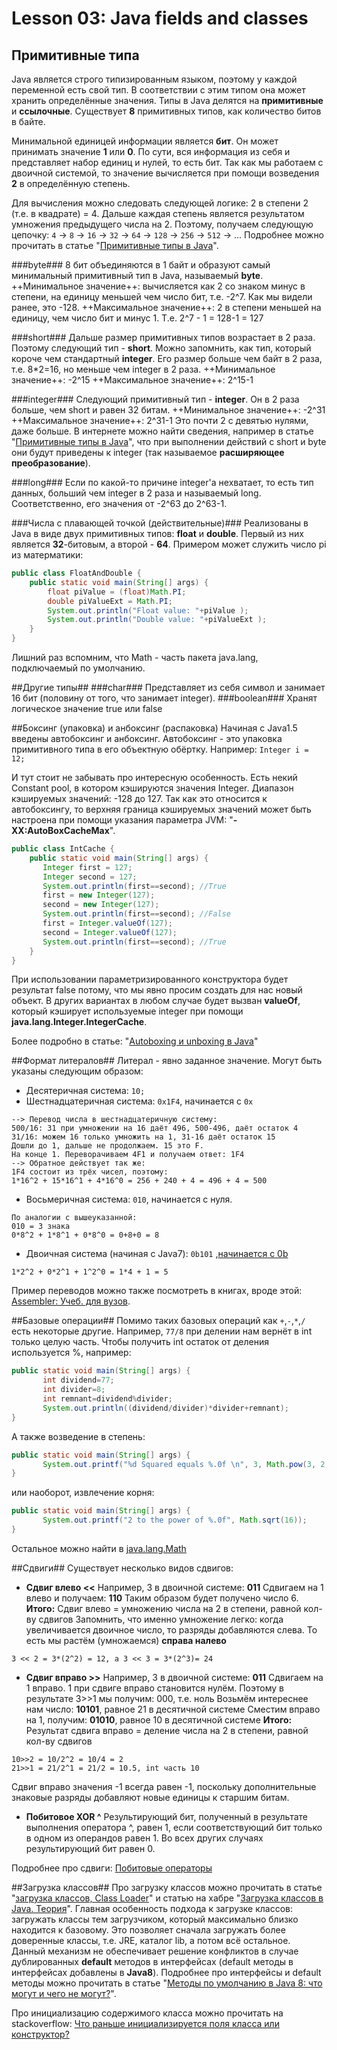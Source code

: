 # Lesson 03: Java fields and classes
## Примитивные типа
Java является строго типизированным языком, поэтому у каждой переменной есть свой тип. В соответствии с этим типом она может хранить определённые значения.
Типы в Java делятся на **примитивные** и **ссылочные**.
Существует **8** примитивных типов, как количество битов в байте.

Минимальной единицей информации является **бит**. Он может принимать значение **1** или **0**. По сути, вся информация из себя и представляет набор единиц и нулей, то есть бит. Так как мы работаем с двоичной системой, то значение вычисляется при помощи возведения **2** в определённую степень.

Для вычисления можно следовать следующей логике: 2 в степени 2 (т.е. в квадрате) = 4. Дальше каждая степень является результатом умножения предыдущего числа на 2. Поэтому, получаем следующую цепочку:
``4`` -> ``8`` -> ``16`` -> ``32`` -> ``64`` -> ``128`` -> ``256`` -> ``512`` -> ...
Подробнее можно прочитать в статье "[Примитивные типы в Java](https://sohabr.net/habr/post/261315/)".

###byte###
8 бит объединяются в 1 байт и образуют самый минимальный примитивный тип в Java, называемый **byte**.
++Минимальное значение++: вычисляется как 2 со знаком минус в степени, на единицу 
меньшей чем число бит, т.е. -2^7. Как мы видели ранее, это -128.
++Максимальное значение++: 2 в степени меньшей на единицу, чем число бит и минус 1. Т.е. 2^7 - 1 = 128-1 = 127

###short###
Дальше размер примитивных типов возрастает в 2 раза. Поэтому следующий тип - **short**. Можно запомнить, как тип, который короче чем стандартный **integer**. Его размер больше чем байт в 2 раза, т.е. 8*2=16, но меньше чем integer в 2 раза.
++Минимальное значение++: -2^15
++Максимальное значение++: 2^15-1

###integer###
Следующий примитивный тип - **integer**. Он в 2 раза больше, чем short и равен 32 битам.
++Минимальное значение++: -2^31
++Максимальное значение++: 2^31-1
Это почти 2 с девятью нулями, даже больше.
В интернете можно найти сведения, например в статье "[Примитивные типы в Java](https://sohabr.net/habr/post/261315/)", что при выполнении действий с short и byte они будут приведены к integer (так называемое **расширяющее преобразование**).

###long###
Если по какой-то причине integer'а нехватает, то есть тип данных, больший чем integer в 2 раза и называемый long. Соответственно, его значения от -2^63 до 2^63-1.

###Числа с плавающей точкой (действительные)###
Реализованы в Java в виде двух примитивных типов: **float** и **double**.
Первый из них является **32**-битовым, а второй - **64**.
Примером может служить число pi из матерматики:
```java
public class FloatAndDouble {
 	public static void main(String[] args) {
        float piValue = (float)Math.PI;
        double piValueExt = Math.PI;
        System.out.println("Float value: "+piValue );
        System.out.println("Double value: "+piValueExt );
    }
}
```
Лишний раз вспомним, что Math - часть пакета java.lang, подключаемый по умолчанию.


##Другие типы##
###char###
Представляет из себя символ и занимает 16 бит (половину от того, что занимает integer).
###boolean###
Хранят логическое значение true или false

##Боксинг (упаковка) и анбоксинг (распаковка)
Начиная с Java1.5 введены автобоксинг и анбоксинг.
Автобоксинг - это упаковка примитивного типа в его объектную обёртку.
Например: ``Integer i = 12;``

И тут стоит не забывать про интересную особенность. Есть некий Constant pool, в котором кэшируются значения Integer. Диапазон кэшируемых значений: -128 до 127. Так как это относится к автобоксингу, то верхняя граница кэшируемых значений может быть настроена при помощи указания параметра JVM: "**-XX:AutoBoxCacheMax**".
```java
public class IntCache {
 	public static void main(String[] args) {
       Integer first = 127;
       Integer second = 127;
       System.out.println(first==second); //True
       first = new Integer(127);
       second = new Integer(127);
       System.out.println(first==second); //False
       first = Integer.valueOf(127);
       second = Integer.valueOf(127);
       System.out.println(first==second); //True
    }
}
```
При использовании параметризированного конструктора будет результат false потому, что мы явно просим создать для нас новый объект. В других вариантах в любом случае будет вызван **valueOf**, который кэширует используемые integer при помощи **java.lang.Integer.IntegerCache**.

Более подробно в статье: "[Autoboxing и unboxing в Java](http://habrahabr.net/habr/329498/)"

##Формат литералов##
Литерал - явно заданное значение. Могут быть указаны следующим образом:
- Десятеричная система: ``10;``
- Шестнадцатеричная система: ``0x1F4``, начинается с ``0x``
```
--> Перевод числа в шестнадцатеричную систему:
500/16: 31 при умножении на 16 даёт 496, 500-496, даёт остаток 4
31/16: можем 16 только умножить на 1, 31-16 даёт остаток 15
Дошли до 1, дальше не продолжаем. 15 это F.
На конце 1. Переворачиваем 4F1 и получаем ответ: 1F4
--> Обратное действует так же:
1F4 состоит из трёх чисел, поэтому:
1*16^2 + 15*16^1 + 4*16^0 = 256 + 240 + 4 = 496 + 4 = 500
```
- Восьмеричная система: ``010``, начинается с нуля.
```
По аналогии с вышеуказанной:
010 = 3 знака
0*8^2 + 1*8^1 + 0*8^0 = 0+8+0 = 8
```
- Двоичная система (начиная с Java7): ``0b101`` ,[начинается с 0b](http://docs.oracle.com/javase/7/docs/technotes/guides/language/binary-literals.html)
```
1*2^2 + 0*2^1 + 1^2^0 = 1*4 + 1 = 5
```
Пример переводов можно также посмотреть в книгах, вроде этой: [Assembler: Учеб. для вузов](https://goo.gl/VNs9xr).

##Базовые операции##
Помимо таких базовых операций как ``+``,``-``,``*``,``/`` есть некоторые другие.
Например, ``77/8`` при делении нам вернёт в int только целую часть.
Чтобы получить int остаток от деления используется %, например:
```java
public static void main(String[] args) {
       int dividend=77;
	   int divider=8;
       int remnant=dividend%divider; 
       System.out.println((dividend/divider)*divider+remnant);
}
```
А также возведение в степень:
```java
public static void main(String[] args) {
       System.out.printf("%d Squared equals %.0f \n", 3, Math.pow(3, 2));
}
```
или наоборот, извлечение корня:
```java
public static void main(String[] args) {
       System.out.printf("2 to the power of %.0f", Math.sqrt(16));
}
```
Остальное можно найти в [java.lang.Math](https://docs.oracle.com/javase/8/docs/api/java/lang/Math.html)

##Сдвиги##
Существует несколько видов сдвигов:
- **Сдвиг влево <<**
Например, 3 в двоичной системе: **011**
Сдвигаем на 1 влево и получаем: **110**
Таким образом будет получено число 6.
**Итого:** Сдвиг влево = умножению числа на 2 в степени, равной кол-ву сдвигов
Запомнить, что именно умножение легко: когда увеличивается двоичное число, то разряды добавляются слева. То есть мы растём (умножаемся) **справа налево**
```
3 << 2 = 3*(2^2) = 12, а 3 << 3 = 3*(2^3)= 24
```
- **Сдвиг вправо >>**
Например, 3 в двоичной системе: **011**
Сдвигаем на 1 вправо. 1 при сдвиге вправо становится нулём.
Поэтому в результате 3>>1 мы получим: 000, т.е. ноль
Возьмём интереснее нам число: **10101**, равное 21 в десятичной системе
Сместим вправо на 1, получим: **01010**, равное 10 в десятичной системе
**Итого:** Результат сдвига вправо = деление числа на 2 в степени, равной кол-ву сдвигов
```
10>>2 = 10/2^2 = 10/4 = 2
21>>1 = 21/2^1 = 21/2 = 10.5, int часть 10
```
Cдвиг вправо значения -1 всегда равен -1, поскольку дополнительные знаковые разряды добавляют новые единицы к старшим битам.
- **Побитовое XOR ^**
Результирующий бит, полученный в результате выполнения оператора ^, равен 1, если соответствующий бит только в одном из операндов равен 1. Во всех других случаях результирующий бит равен 0.

Подробнее про сдвиги: [Побитовые операторы](http://developer.alexanderklimov.ru/android/java/bitwise.php)

##Загрузка классов##
Про загрузку классов можно прочитать в статье "[загрузка классов, Class Loader](http://java-se-learning.blogspot.ru/2013/07/class-loader.html)" и статью на хабре "[Загрузка классов в Java. Теория](https://habrahabr.ru/post/103830/)".
Главная особенность подхода к загрузке классов: загружать классы тем загрузчиком, который максимально близко находится к базовому. Это позволяет сначала загружать более доверенные классы, т.е. JRE, каталог lib, а потом всё остальное.
Данный механизм не обеспечивает решение конфликтов в случае дублированных **default** методов в интерфейсах (default методы в интерфейсах добавлены в **Java8**).
Подробнее про интерфейсы и default методы можно прочитать в статье "[Методы по умолчанию в Java 8: что могут и чего не могут?](https://goo.gl/P9SrAX)".

Про инициализацию содержимого класса можно прочитать на stackoverflow:
[Что раньше инициализируется поля класса или конструктор?](https://ru.stackoverflow.com/questions/464028/Что-раньше-инициализируется-поля-класса-или-конструктор)
